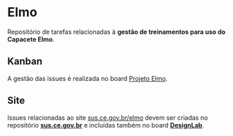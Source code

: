 # Elmo
Repositório de tarefas relacionadas à <b>gestão de treinamentos para uso do Capacete Elmo</b>.

## Kanban
A gestão das issues é realizada no board <a href=https://github.com/orgs/EscolaDeSaudePublica/projects/44>Projeto Elmo</a>.

## Site
Issues relacionadas ao site <a href=https://sus.ce.gov.br/elmo>sus.ce.gov.br/elmo</a> devem ser criadas no repositório <a href=https://github.com/EscolaDeSaudePublica/sus.ce.gov.br><b>sus.ce.gov.br</b></a> e incluídas também no board <a href=https://github.com/orgs/EscolaDeSaudePublica/projects/30><b>DesignLab</b></a>.
